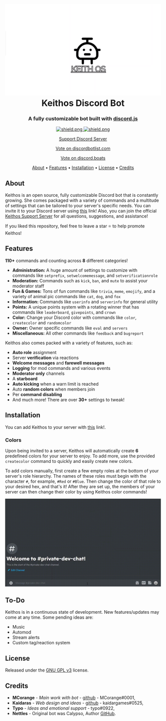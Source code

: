 <h1 align="center">
    <br>
    <a href="https://github.com/MCorange99/keithos"><img src="./data/images/Calypso_Title.png"></a>
    <br>
    Keithos Discord Bot
    <br>
  </h1>
  
  <h3 align=center>A fully customizable bot built with <a href=https://github.com/discordjs/discord.js>discord.js</a></h3>
  
  
  <div align=center>

  <a href="https://github.com/discordjs">
    <img src="https://img.shields.io/badge/discord.js-v12.3.1-blue.svg?logo=npm" alt="shield.png">
  </a>

  <a href="https://github.com/sabattle/CalypsoBot/blob/develop/LICENSE">
    <img src="https://img.shields.io/badge/license-GNU%20GPL%20v3-green" alt="shield.png">
  </a>
	
<a href="https://discord.gg/M7nDZxKk24"> Support Discord Server </a>
	
	
<a href="https://discordbotlist.com/bots/keithos">Vote on discordbotlist.com</a>
	
<a href="https://discord.boats/bot/837371090783174696">Vote on discord.boats</a>
	
	
</div>
  
  <p align="center">
    <a href="#about">About</a>
    •
    <a href="#features">Features</a>
    •
    <a href="#installation">Installation</a>
    •
    <a href="#license">License</a>
    •
    <a href="#credits">Credits</a>
  </p>
  
  ## About
  
  Keithos is an open source, fully customizable Discord bot that is constantly growing. She comes packaged with a variety of commands and a multitude of settings that can be tailored to your server's specific needs. You can invite it to your Discord server using [this](https://discord.com/api/oauth2/authorize?client_id=837371090783174696&permissions=4294967287&redirect_uri=https%3A%2F%2Fdiscord.events.stdlib.com%2Fdiscord%2Fauth%2F&scope=bot%20applications.commands) link! Also, you can join the official [Keithos Support Server](https://discord.gg/M7nDZxKk24) for all questions, suggestions, and assistance!
  
  If you liked this repository, feel free to leave a star ⭐ to help promote Keithos!
  
  ## Features
  
  **110+** commands and counting across **8** different categories!
  
   * **Administration:** A huge amount of settings to customize with commands like `setprefix`, `setwelcomemessage`, and `setverificationrole`
   * **Moderation:** Commands such as `kick`, `ban`, and `mute` to assist your moderator staff
   * **Fun & Games:** Tons of fun commands like `trivia`, `meme`, `emojify`, and a variety of animal pic commands like `cat`, `dog`, and `fox`
   * **Information:** Commands like `userinfo` and `serverinfo` for general utility
   * **Points:** A unique points system with a rotating winner that has commands like `leaderboard`, `givepoints`, and `crown`
   * **Color:** Change your Discord color with commands like `color`, `createcolor` and `randomcolor`
   * **Owner:** Owner specific commands like `eval` and `servers`
   * **Miscellaneous:** All other commands like `feedback` and `bugreport`
  
  Keithos also comes packed with a variety of features, such as:
  
   * **Auto role** assignment
   * Server **verification** via reactions
   * **Welcome messages** and **farewell messages**
   * **Logging** for mod commands and various events
   * **Moderator only** channels
   * A **starboard**
   * **Auto kicking** when a warn limit is reached
   * Auto **random colors** when members join
   * Per **command disabling**
   * And much more! There are over **30+** settings to tweak!
  
  
  ## Installation
  
  You can add Keithos to your server with [this](https://discord.com/api/oauth2/authorize?client_id=837371090783174696&permissions=4294967287&redirect_uri=https%3A%2F%2Fdiscord.events.stdlib.com%2Fdiscord%2Fauth%2F&scope=bot%20applications.commands) link!.
  
  
  ### Colors
  
  Upon being invited to a server, Keithos will automatically create **6** predefined colors for your server to enjoy. To add more, use the provided `createcolor` command to quickly and easily create new colors.
  
  To add colors manually, first create a few empty roles at the bottom of your server's role hierarchy. The names of these roles must begin with the character `#`, for example, `#Red` or `#Blue`. Then change the color of that role to your desired hex, and that's it! After they are set up, the members of your server can then change their color by using Keithos color commands!
  
  ![Alt Text](./data/images/keithosdemo.gif)
  
  ## To-Do
  
  Keithos is in a continuous state of development. New features/updates may come at any time. Some pending ideas are:
  
   * Music
   * Automod
   * Stream alerts
   * Custom tag/reaction system
  
  ## License
  
  Released under the [GNU GPL v3](https://www.gnu.org/licenses/gpl-3.0.en.html) license.
  
  ## Credits
  
  * **MCorange** - *Main work with bot* - [github](https://github.com/MCorange99) - MCorange#0001,
  * **Kaidaras** - *Web design and ideas* - [github](https://github.com/kaidargames) - kaidargames#0525,
  * **Typo** - *Ideas and emotional support* - typo#0922,
  * **Nettles** - Original bot was Calypso, Author [GitHub](https://github.com/sabattle/CalypsoBot).
